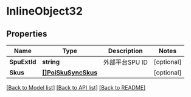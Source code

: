 # InlineObject32

## Properties

Name | Type | Description | Notes
------------ | ------------- | ------------- | -------------
**SpuExtId** | **string** | 外部平台SPU ID | [optional] 
**Skus** | [**[]PoiSkuSyncSkus**](_poi_sku_sync_skus.md) |  | [optional] 

[[Back to Model list]](../README.md#documentation-for-models) [[Back to API list]](../README.md#documentation-for-api-endpoints) [[Back to README]](../README.md)



